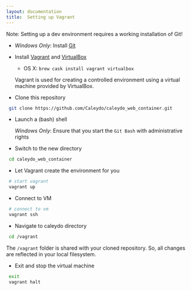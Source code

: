 ```yaml
---
layout: documentation
title:  Setting up Vagrant
---
```


Note: Setting up a dev environment requires a working installation of Git!

- *Windows Only*: Install [Git](http://git-scm.com/download/win)

- Install [Vagrant](http://www.vagrantup.com/) and [VirtualBox](https://www.virtualbox.org/)
    - OS X:  `brew cask install vagrant virtualbox`

  Vagrant is used for creating a controlled environment using a virtual machine provided by VirtualBox.

- Clone this repository

```bash
 git clone https://github.com/Caleydo/caleydo_web_container.git
```

- Launch a (bash) shell
  
  *Windows Only*: Ensure that you start the `Git Bash` with administrative rights

- Switch to the new directory

```bash
 cd caleydo_web_container
```

- Let Vagrant create the environment for you

```bash
 # start vagrant
 vagrant up
```

- Connect to VM

```bash
 # connect to vm
 vagrant ssh
```

- Navigate to caleydo directory

```bash
 cd /vagrant
```

The `/vagrant` folder is shared with your cloned repository. So, all changes are reflected in your local filesystem.

- Exit and stop the virtual machine

```bash
 exit
 vagrant halt
```

